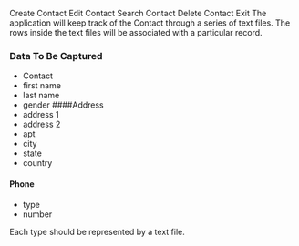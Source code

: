 Create Contact
Edit Contact
Search Contact
Delete Contact
Exit
The application will keep track of the Contact through a series of text files. The rows inside the text files will be associated with a particular record.

### Data To Be Captured

* Contact
* first name
* last name
* gender
####Address
* address 1
* address 2
* apt
* city
* state
* country
#### Phone
* type
* number

Each type should be represented by a text file.
